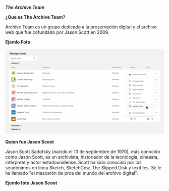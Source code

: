 _**The Archive Team**_

**¿Que es The Archive Team?**

Archive Team es un grupo dedicado a la preservación digital y el archivo web que fue cofundado por Jason Scott en 2009.

**Ejemlo Foto**

![archive](https://github.com/TonyGutierrez20/TonyGutierrez20-SMX2_M8UF1A1_The-Archive-Team---2009_TonyLahjaji/blob/main/989dc8b6-cd45-43b2-b6ec-c273b89f4c94.png)

**Quien fue Jason Scoot**

Jason Scott Sadofsky (nacido el 13 de septiembre de 1970), más conocido como Jason Scott, es un archivista, historiador de la tecnología, cineasta, intérprete y actor estadounidense. Scott ha sido conocido por los seudónimos en línea Sketch, SketchCow, The Slipped Disk y textfiles. Se le ha llamado "el mascarón de proa del mundo del archivo digital".

**Ejemlo foto Jason Scoot**
